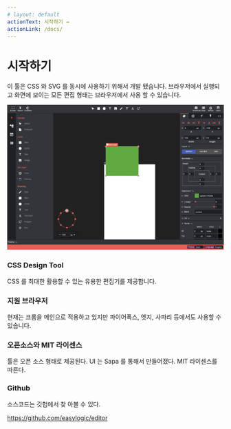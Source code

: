 ```yaml
---
# layout: default
actionText: 시작하기 →
actionLink: /docs/
---
```


# 시작하기

이 툴은 CSS 와 SVG 를 동시에 사용하기 위해서 개발 됐습니다. 브라우저에서 실행되고 화면에 보이는 모든 편집 형태는 브라우저에서 사용 할 수 있습니다. 

<img src='/images/editor.png' />

### CSS Design Tool

CSS 를 최대한 활용할 수 있는 유용한 편집기를 제공합니다. 

### 지원 브라우저

현재는 크롬을 메인으로 적용하고 있지만 파이어폭스, 엣지, 사파리 등에서도 사용할 수 있습니다. 

### 오픈소스와 MIT 라이센스

툴은 오픈 소스 형태로 제공된다. UI 는 Sapa 를 통해서 만들어졌다. MIT 라이센스를 따른다. 

### Github

소스코드는 깃헙에서 찾 아볼 수 있다. 

https://github.com/easylogic/editor